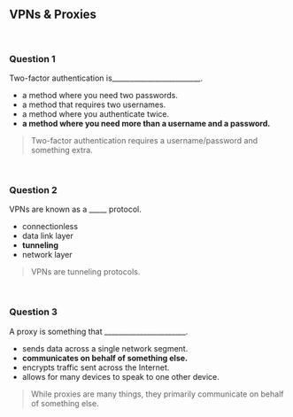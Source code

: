 ## VPNs & Proxies

<br>

### Question 1

Two-factor authentication is_________________________.

* a method where you need two passwords.
* a method that requires two usernames.
* a method where you authenticate twice.
* **a method where you need more than a username and a password.**

> Two-factor authentication requires a username/password and something extra.

<br>

### Question 2

VPNs are known as a _____ protocol.

* connectionless
* data link layer
* **tunneling**
* network layer

> VPNs are tunneling protocols.

<br>

### Question 3

A proxy is something that _______________________.

* sends data across a single network segment.
* **communicates on behalf of something else.**
* encrypts traffic sent across the Internet.
* allows for many devices to speak to one other device.

> While proxies are many things, they primarily communicate on behalf of something else.